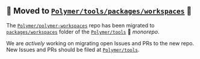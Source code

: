 ## 🚨 Moved to [`Polymer/tools/packages/workspaces`][1] 🚨

The [`Polymer/polymer-workspaces`][2] repo has been migrated to [`packages/workspaces`][1] folder of the [`Polymer/tools`][3] 🚝  *monorepo*.

We are *actively* working on migrating open Issues and PRs to the new repo. New Issues and PRs should be filed at [`Polymer/tools`][3].

[1]: https://github.com/Polymer/tools/tree/master/packages/workspaces
[2]: https://github.com/PolymerLabs/polymer-workspaces
[3]: https://github.com/Polymer/tools
